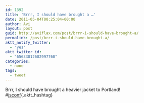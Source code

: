 ```yaml
---
id: 1392
title: 'Brrr, I should have brought a …'
date: 2011-05-04T00:25:04+00:00
author: Avi
layout: post
guid: http://aviflax.com/post/brrr-i-should-have-brought-a/
permalink: /post/brrr-i-should-have-brought-a/
aktt_notify_twitter:
  - 'yes'
aktt_twitter_id:
  - "65633012682997760"
categories:
  - none
tags:
  - tweet
---
```

Brrr, I should have brought a heavier jacket to Portland! #[jsconf](http://search.twitter.com/search?q=%23jsconf){.aktt_hashtag}